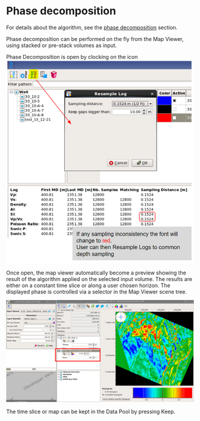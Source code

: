 # Phase decomposition

For details about the algorithm, see the [phase decomposition](../../algorithm_documentation/readme.2/phase-decomposition.md) section.

Phase decomposition can be performed on the fly from the Map Viewer, using stacked or pre-stack volumes as input. 

Phase Decomposition is open by clocking on the icon ![](../../.gitbook/assets/image%20%283%29.png) 

Once open, the map viewer automatically become a preview showing the result of the algorithm applied on the selected input volume. The results are either on a constant time slice or along a user chosen horizon. The displayed phase is controlled via a selector in the Map Viewer scene tree.

![The visible phase angle is chosen in the scene tree](../../.gitbook/assets/006_phasedecomp.png)

The time slice or map can be kept in the Data Pool by pressing Keep.

